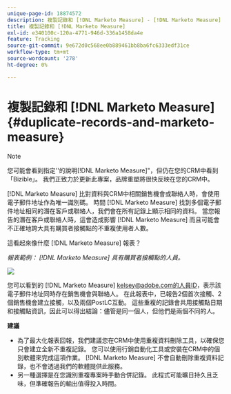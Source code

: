 ```yaml
---
unique-page-id: 18874572
description: 複製記錄和 [!DNL Marketo Measure] - [!DNL Marketo Measure]
title: 複製記錄和 [!DNL Marketo Measure]
exl-id: e340100c-120a-4771-946d-336a1458da4e
feature: Tracking
source-git-commit: 9e672d0c568ee0b889461bb8ba6fc6333edf31ce
workflow-type: tm+mt
source-wordcount: '278'
ht-degree: 0%

---
```


# 複製記錄和 [!DNL Marketo Measure] {#duplicate-records-and-marketo-measure}

>[!NOTE]
>
>您可能會看到指定&#39;&#39;的說明[!DNL Marketo Measure]&quot;，但仍在您的CRM中看到「Bizible」。 我們正致力於更新此專案，品牌重塑將很快反映在您的CRM中。

[!DNL Marketo Measure] 比對資料與CRM中相關銷售機會或聯絡人時，會使用電子郵件地址作為唯一識別碼。 時間 [!DNL Marketo Measure] 找到多個電子郵件地址相同的潛在客戶或聯絡人，我們會在所有記錄上顯示相同的資料。 當您報告的潛在客戶或聯絡人時，這會造成影響 [!DNL Marketo Measure] 而且可能會不正確地誇大具有購買者接觸點的不重複使用者人數。

這看起來像什麼 [!DNL Marketo Measure] 報表？

_報表範例： [!DNL Marketo Measure] 具有購買者接觸點的人員。_

![](assets/1-1.png)

您可以看到的 [!DNL Marketo Measure] kelsey@adobe.com的人員ID，表示該電子郵件地址同時存在銷售機會與聯絡人。 在此報表中，已報告2個首次接觸、2個銷售機會建立接觸，以及兩個PostLC互動。 這些重複的記錄會共用接觸點日期和接觸點資訊，因此可以得出結論：儘管是同一個人，但他們是兩個不同的人。

**建議**

* 為了最大化報表回報，我們建議您在CRM中使用重複資料刪除工具，以確保您只會建立全新不重複記錄。 您可以使用行銷自動化工具或安裝在CRM中的個別軟體來完成這項作業。 [!DNL Marketo Measure] 不會自動刪除重複資料記錄，也不會透過我們的軟體提供此服務。
* 另一種選擇是在您識別重複專案時手動合併記錄。 此程式可能曠日持久且乏味，但準確報告的輸出值得投入時間。
